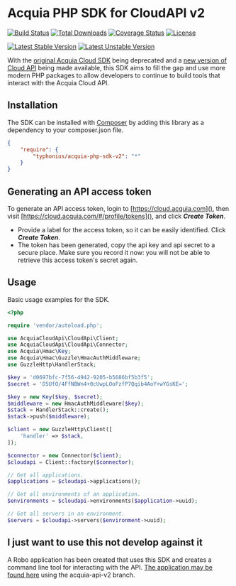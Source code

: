 
Acquia PHP SDK for CloudAPI v2
=

[![Build Status](https://travis-ci.org/typhonius/acquia-php-sdk-v2.svg?branch=master)](https://travis-ci.org/typhonius/acquia-php-sdk-v2)
[![Total Downloads](https://poser.pugx.org/typhonius/acquia-php-sdk-v2/downloads.png)](https://packagist.org/packages/typhonius/acquia-php-sdk-v2) 
[![Coverage Status](https://coveralls.io/repos/github/typhonius/acquia-php-sdk-v2/badge.svg?branch=master)](https://coveralls.io/github/typhonius/acquia-php-sdk-v2?branch=master)
[![License](https://poser.pugx.org/typhonius/acquia-php-sdk-v2/license.png)](https://www.versioneye.com/user/projects/5a100a260fb24f2a31716fd9?child=5a100a260fb24f2a31716fd9#tab-licenses)

[![Latest Stable Version](https://poser.pugx.org/typhonius/acquia-php-sdk-v2/v/stable.png)](https://packagist.org/packages/typhonius/acquia-php-sdk-v2)
[![Latest Unstable Version](https://poser.pugx.org/typhonius/acquia-php-sdk-v2/v/unstable.png)](https://packagist.org/packages/typhonius/acquia-php-sdk-v2) 

With the [original Acquia Cloud SDK](https://github.com/acquia/acquia-sdk-php) being deprecated and a [new version of Cloud API](https://cloud.acquia.com/api-docs/) being made available, this SDK aims to fill the gap and use more modern PHP packages to allow developers to continue to build tools that interact with the Acquia Cloud API.

## Installation

The SDK can be installed with [Composer](http://getcomposer.org) by adding this
library as a dependency to your composer.json file.

```json
{
    "require": {
        "typhonius/acquia-php-sdk-v2": "*"
    }
}
```

## Generating an API access token

To generate an API access token, login to [https://cloud.acquia.com](), then visit [https://cloud.acquia.com/#/profile/tokens](), and click ***Create Token***.

* Provide a label for the access token, so it can be easily identified. Click ***Create Token***.
* The token has been generated, copy the api key and api secret to a secure place. Make sure you record it now: you will not be able to retrieve this access token's secret again.


## Usage

Basic usage examples for the SDK.

```php
<?php

require 'vendor/autoload.php';

use AcquiaCloudApi\CloudApi\Client;
use AcquiaCloudApi\CloudApi\Connector;
use Acquia\Hmac\Key;
use Acquia\Hmac\Guzzle\HmacAuthMiddleware;
use GuzzleHttp\HandlerStack;

$key = 'd0697bfc-7f56-4942-9205-b5686bf5b3f5';
$secret = 'D5UfO/4FfNBWn4+0cUwpLOoFzfP7Qqib4AoY+wYGsKE=';

$key = new Key($key, $secret);
$middleware = new HmacAuthMiddleware($key);
$stack = HandlerStack::create();
$stack->push($middleware);

$client = new GuzzleHttp\Client([
    'handler' => $stack,
]);

$connector = new Connector($client);
$cloudapi = Client::factory($connector);

// Get all applications.
$applications = $cloudapi->applications();

// Get all environments of an application.
$environments = $cloudapi->environments($application->uuid);

// Get all servers in an environment.
$servers = $cloudapi->servers($environment->uuid);

```

## I just want to use this not develop against it

A Robo application has been created that uses this SDK and creates a command line tool for interacting with the API. [The application may be found here](https://github.com/typhonius/acquia_cli) using the acquia-api-v2 branch.